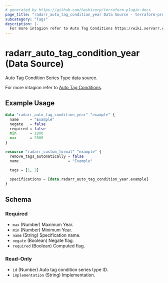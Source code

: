 ```yaml
---
# generated by https://github.com/hashicorp/terraform-plugin-docs
page_title: "radarr_auto_tag_condition_year Data Source - terraform-provider-radarr"
subcategory: "Tags"
description: |-
  For more intagion refer to Auto Tag Conditions https://wiki.servarr.com/radarr/settings#conditions.
---
```


# radarr_auto_tag_condition_year (Data Source)

<!-- subcategory:Tags --> Auto Tag Condition Series Type data source.
For more intagion refer to [Auto Tag Conditions](https://wiki.servarr.com/radarr/settings#conditions).

## Example Usage

```terraform
data "radarr_auto_tag_condition_year" "example" {
  name     = "Example"
  negate   = false
  required = false
  min      = 1900
  max      = 2000
}

resource "radarr_custom_format" "example" {
  remove_tags_automatically = false
  name                      = "Example"

  tags = [1, 2]

  specifications = [data.radarr_auto_tag_condition_year.example]
}
```

<!-- schema generated by tfplugindocs -->
## Schema

### Required

- `max` (Number) Maximum Year.
- `min` (Number) Minimum Year.
- `name` (String) Specification name.
- `negate` (Boolean) Negate flag.
- `required` (Boolean) Computed flag.

### Read-Only

- `id` (Number) Auto tag condition series type ID.
- `implementation` (String) Implementation.
